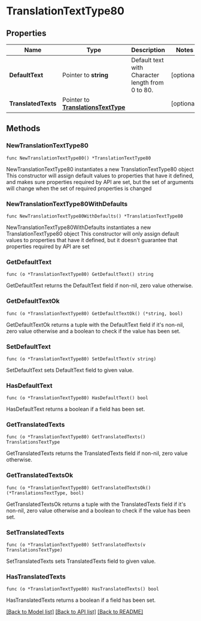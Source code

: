 # TranslationTextType80

## Properties

Name | Type | Description | Notes
------------ | ------------- | ------------- | -------------
**DefaultText** | Pointer to **string** | Default text with Character length from 0 to 80. | [optional] 
**TranslatedTexts** | Pointer to [**TranslationsTextType**](TranslationsTextType.md) |  | [optional] 

## Methods

### NewTranslationTextType80

`func NewTranslationTextType80() *TranslationTextType80`

NewTranslationTextType80 instantiates a new TranslationTextType80 object
This constructor will assign default values to properties that have it defined,
and makes sure properties required by API are set, but the set of arguments
will change when the set of required properties is changed

### NewTranslationTextType80WithDefaults

`func NewTranslationTextType80WithDefaults() *TranslationTextType80`

NewTranslationTextType80WithDefaults instantiates a new TranslationTextType80 object
This constructor will only assign default values to properties that have it defined,
but it doesn't guarantee that properties required by API are set

### GetDefaultText

`func (o *TranslationTextType80) GetDefaultText() string`

GetDefaultText returns the DefaultText field if non-nil, zero value otherwise.

### GetDefaultTextOk

`func (o *TranslationTextType80) GetDefaultTextOk() (*string, bool)`

GetDefaultTextOk returns a tuple with the DefaultText field if it's non-nil, zero value otherwise
and a boolean to check if the value has been set.

### SetDefaultText

`func (o *TranslationTextType80) SetDefaultText(v string)`

SetDefaultText sets DefaultText field to given value.

### HasDefaultText

`func (o *TranslationTextType80) HasDefaultText() bool`

HasDefaultText returns a boolean if a field has been set.

### GetTranslatedTexts

`func (o *TranslationTextType80) GetTranslatedTexts() TranslationsTextType`

GetTranslatedTexts returns the TranslatedTexts field if non-nil, zero value otherwise.

### GetTranslatedTextsOk

`func (o *TranslationTextType80) GetTranslatedTextsOk() (*TranslationsTextType, bool)`

GetTranslatedTextsOk returns a tuple with the TranslatedTexts field if it's non-nil, zero value otherwise
and a boolean to check if the value has been set.

### SetTranslatedTexts

`func (o *TranslationTextType80) SetTranslatedTexts(v TranslationsTextType)`

SetTranslatedTexts sets TranslatedTexts field to given value.

### HasTranslatedTexts

`func (o *TranslationTextType80) HasTranslatedTexts() bool`

HasTranslatedTexts returns a boolean if a field has been set.


[[Back to Model list]](../README.md#documentation-for-models) [[Back to API list]](../README.md#documentation-for-api-endpoints) [[Back to README]](../README.md)


